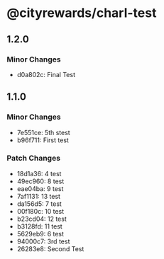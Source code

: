 # @cityrewards/charl-test

## 1.2.0

### Minor Changes

- d0a802c: Final Test

## 1.1.0

### Minor Changes

- 7e551ce: 5th stest
- b96f711: First test

### Patch Changes

- 18d1a36: 4 test
- 49ec960: 8 test
- eae04ba: 9 test
- 7af1131: 13 test
- da156d5: 7 test
- 00f180c: 10 test
- b23cd04: 12 test
- b3128fd: 11 test
- 5629eb9: 6 test
- 94000c7: 3rd test
- 26283e8: Second Test
